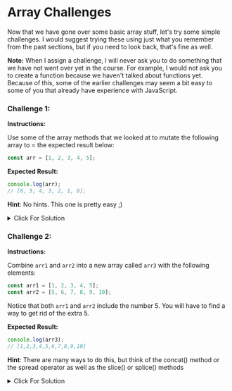 # Array Challenges

Now that we have gone over some basic array stuff, let's try some simple challenges. I would suggest trying these using just what you remember from the past sections, but if you need to look back, that's fine as well.

**Note:** When I assign a challenge, I will never ask you to do something that we have not went over yet in the course. For example, I would not ask you to create a function because we haven't talked about functions yet. Because of this, some of the earlier challenges may seem a bit easy to some of you that already have experience with JavaScript.

### Challenge 1:

**Instructions:**

Use some of the array methods that we looked at to mutate the following array to = the expected result below:

```js
const arr = [1, 2, 3, 4, 5];
```

**Expected Result:**

```js
console.log(arr);
// [6, 5, 4, 3, 2, 1, 0];
```

**Hint**: No hints. This one is pretty easy ;)

<details>
  <summary>Click For Solution</summary>
  
  ```js
  const arr = [1, 2, 3, 4, 5];

    arr.unshift(0);
    arr.push(6);
    arr.reverse();

    console.log(arr); // [6, 5, 4, 3, 2, 1, 0];

````

</details>


### Challenge 2:

**Instructions:**

Combine `arr1` and `arr2` into a new array called `arr3` with the following elements:

```js
const arr1 = [1, 2, 3, 4, 5];
const arr2 = [5, 6, 7, 8, 9, 10];
````

Notice that both `arr1` and `arr2` include the number 5. You will have to find a way to get rid of the extra 5.

**Expected Result:**

```js
console.log(arr3);
// [1,2,3,4,5,6,7,8,9,10]
```

**Hint**: There are many ways to do this, but think of the concat() method or the spread operator as well as the slice() or splice() methods

<details>
  <summary>Click For Solution</summary>
  
```js
const arr1 = [1, 2, 3, 4, 5];
const arr2 = [5, 6, 7, 8, 9, 10];

// Solution 1
const arr3 = arr1.slice(0, 4).concat(arr2);

console.log(arr3); // [1,2,3,4,5,6,7,8,9,10]

// Solution 2
const arr4 = [...arr1, ...arr2];
arr4.splice(4, 1);

console.log(arr4); // [1,2,3,4,5,6,7,8,9,10]

```

</details>

```
